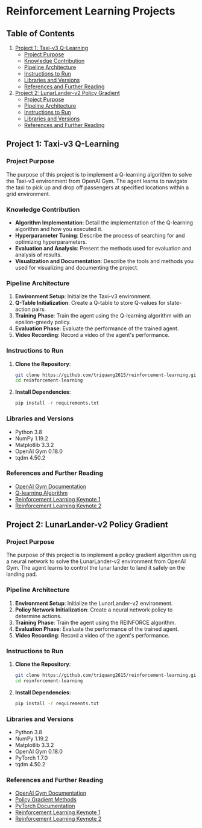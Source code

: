 # Reinforcement Learning Projects

## Table of Contents
1. [Project 1: Taxi-v3 Q-Learning](#project-1-taxi-v3-q-learning)
    - [Project Purpose](#project-purpose)
    - [Knowledge Contribution](#knowledge-contribution)
    - [Pipeline Architecture](#pipeline-architecture)
    - [Instructions to Run](#instructions-to-run)
    - [Libraries and Versions](#libraries-and-versions)
    - [References and Further Reading](#references-and-further-reading)
2. [Project 2: LunarLander-v2 Policy Gradient](#project-2-lunarlander-v2-policy-gradient)
    - [Project Purpose](#project-purpose-1)
    - [Pipeline Architecture](#pipeline-architecture-1)
    - [Instructions to Run](#instructions-to-run-1)
    - [Libraries and Versions](#libraries-and-versions-1)
    - [References and Further Reading](#references-and-further-reading-1)

## Project 1: Taxi-v3 Q-Learning

### Project Purpose
The purpose of this project is to implement a Q-learning algorithm to solve the Taxi-v3 environment from OpenAI Gym. The agent learns to navigate the taxi to pick up and drop off passengers at specified locations within a grid environment.

### Knowledge Contribution
- **Algorithm Implementation**: Detail the implementation of the Q-learning algorithm and how you executed it.
- **Hyperparameter Tuning**: Describe the process of searching for and optimizing hyperparameters.
- **Evaluation and Analysis**: Present the methods used for evaluation and analysis of results.
- **Visualization and Documentation**: Describe the tools and methods you used for visualizing and documenting the project.

### Pipeline Architecture
1. **Environment Setup**: Initialize the Taxi-v3 environment.
2. **Q-Table Initialization**: Create a Q-table to store Q-values for state-action pairs.
3. **Training Phase**: Train the agent using the Q-learning algorithm with an epsilon-greedy policy.
4. **Evaluation Phase**: Evaluate the performance of the trained agent.
5. **Video Recording**: Record a video of the agent's performance.

### Instructions to Run
1. **Clone the Repository**:
    ```bash
    git clone https://github.com/triquang2615/reinforcement-learning.git
    cd reinforcement-learning
    ```

2. **Install Dependencies**:
    ```bash
    pip install -r requirements.txt
    ```

### Libraries and Versions
- Python 3.8
- NumPy 1.19.2
- Matplotlib 3.3.2
- OpenAI Gym 0.18.0
- tqdm 4.50.2

### References and Further Reading
- [OpenAI Gym Documentation](https://gym.openai.com/docs/)
- [Q-learning Algorithm](https://en.wikipedia.org/wiki/Q-learning)
- [Reinforcement Learning Keynote 1](link-to-your-pdf1.pdf)
- [Reinforcement Learning Keynote 2](link-to-your-pdf2.pdf)

## Project 2: LunarLander-v2 Policy Gradient

### Project Purpose
The purpose of this project is to implement a policy gradient algorithm using a neural network to solve the LunarLander-v2 environment from OpenAI Gym. The agent learns to control the lunar lander to land it safely on the landing pad.

### Pipeline Architecture
1. **Environment Setup**: Initialize the LunarLander-v2 environment.
2. **Policy Network Initialization**: Create a neural network policy to determine actions.
3. **Training Phase**: Train the agent using the REINFORCE algorithm.
4. **Evaluation Phase**: Evaluate the performance of the trained agent.
5. **Video Recording**: Record a video of the agent's performance.

### Instructions to Run
1. **Clone the Repository**:
    ```bash
    git clone https://github.com/triquang2615/reinforcement-learning.git
    cd reinforcement-learning
    ```

2. **Install Dependencies**:
    ```bash
    pip install -r requirements.txt
    ```

### Libraries and Versions
- Python 3.8
- NumPy 1.19.2
- Matplotlib 3.3.2
- OpenAI Gym 0.18.0
- PyTorch 1.7.0
- tqdm 4.50.2

### References and Further Reading
- [OpenAI Gym Documentation](https://gym.openai.com/docs/)
- [Policy Gradient Methods](https://spinningup.openai.com/en/latest/spinningup/rl_intro3.html)
- [PyTorch Documentation](https://pytorch.org/docs/stable/index.html)
- [Reinforcement Learning Keynote 1](link-to-your-pdf1.pdf)
- [Reinforcement Learning Keynote 2](link-to-your-pdf2.pdf)
